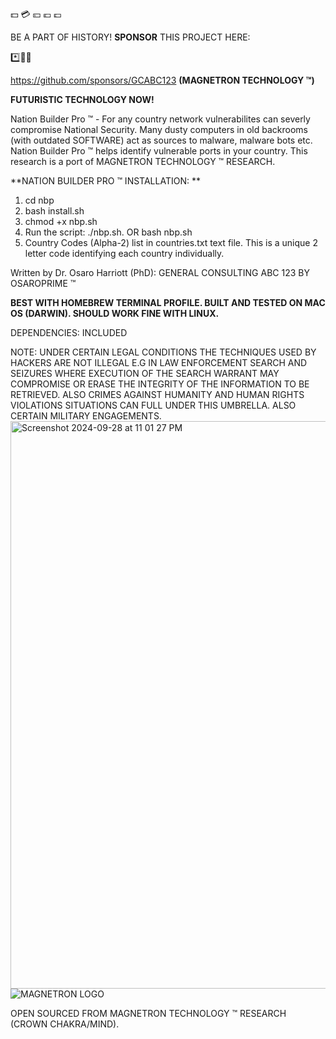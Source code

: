 💵 💳 💴 💶 💷

BE A PART OF HISTORY! **SPONSOR** THIS PROJECT HERE:

*️⃣📶🤖

https://github.com/sponsors/GCABC123 **(MAGNETRON TECHNOLOGY ™)**

**FUTURISTIC TECHNOLOGY NOW!**


Nation Builder Pro ™ - For any country network vulnerabilites can severly compromise National Security. Many dusty computers in old backrooms (with outdated SOFTWARE) act as sources to malware, malware bots etc. Nation Builder Pro ™ helps identify vulnerable ports in your country. This research is a port of MAGNETRON TECHNOLOGY ™ RESEARCH.


**NATION BUILDER PRO ™ INSTALLATION:
**
1. cd nbp
2. bash install.sh
3. chmod +x nbp.sh
5. Run the script: ./nbp.sh. OR bash nbp.sh
6. Country Codes (Alpha-2) list in countries.txt text file. This is a unique 2 letter code identifying each country individually.

Written by Dr. Osaro Harriott (PhD): GENERAL CONSULTING ABC 123 BY OSAROPRIME ™


**BEST WITH HOMEBREW TERMINAL PROFILE. BUILT AND TESTED ON MAC OS (DARWIN). SHOULD WORK FINE WITH LINUX.**

DEPENDENCIES: INCLUDED


NOTE: UNDER CERTAIN LEGAL CONDITIONS THE TECHNIQUES USED BY HACKERS ARE NOT ILLEGAL E.G IN LAW ENFORCEMENT SEARCH AND SEIZURES WHERE EXECUTION OF THE SEARCH WARRANT MAY COMPROMISE OR ERASE THE INTEGRITY OF THE INFORMATION TO BE RETRIEVED. ALSO CRIMES AGAINST HUMANITY AND HUMAN RIGHTS VIOLATIONS SITUATIONS CAN FULL UNDER THIS UMBRELLA. ALSO CERTAIN MILITARY ENGAGEMENTS.
<img width="908" alt="Screenshot 2024-09-28 at 11 01 27 PM" src="https://github.com/user-attachments/assets/6854e1c9-4107-4e42-b717-36fc19cbad4a">
![MAGNETRON LOGO](https://github.com/user-attachments/assets/af834fbe-7440-4b09-9d4d-1d065b868a23)

OPEN SOURCED FROM MAGNETRON TECHNOLOGY ™ RESEARCH (CROWN CHAKRA/MIND).
